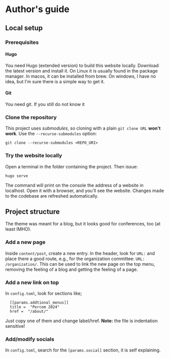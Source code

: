 # Author's guide

## Local setup

### Prerequisites

#### Hugo

You need Hugo (extended version) to build this website locally.
Download the latest version and install it.
On Linux it is usually found in the package manager.
In macos, it can be installed from brew.
On windows, I have no idea, but I'm sure there is a simple way to get it.

#### Git

You need git. If you still do not know it

### Clone the repository

This project uses *submodules*, so cloning with a plain `git clone URL` **won't work**.
Use the `--recurse-submodules` option:

```
git clone --recurse-submodules <REPO_URI>
```

### Try the website locally

Open a terminal in the folder containing the project. Then issue:
```
hugo serve
```
The command will print on the console the address of a website in localhost.
Open it with a browser, and you'll see the website.
Changes made to the codebase are refreshed automatically.

## Project structure

The theme was meant for a blog, but it looks good for conferences, too (at least IMHO).

### Add a new page

Inside `content/post`, create a new entry.
In the header, look for `URL:` and place there a good route, e.g., for the organization committee: `URL: /organization/`.
This can be used to link the new page on the top menu, removing the feeling of a blog and getting the feeling of a page.

### Add a new link on top

In `config.toml`, look for sections like;

```
  [[params.addtional_menus]]
  title =  "Percom 2024"
  href =  "/about/"
```

Just copy one of them and change label/href. **Note:** the file is indentation sensitive!


### Add/modify socials
In `config.toml`, search for the `[params.social]` section, it is self explaining.
